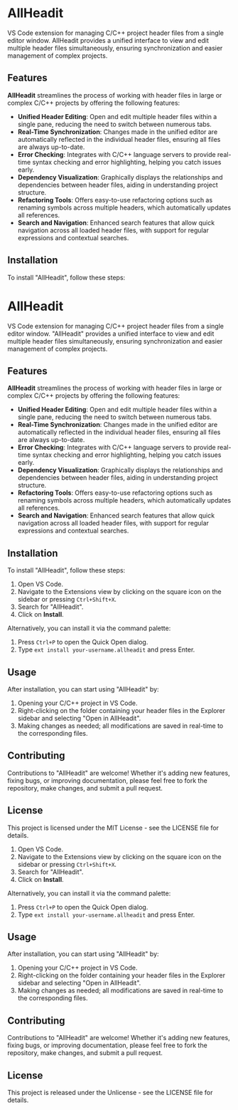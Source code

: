 # AllHeadit

VS Code extension for managing C/C++ project header files from a single editor window. AllHeadit provides a unified interface to view and edit multiple header files simultaneously, ensuring synchronization and easier management of complex projects.

## Features

**AllHeadit** streamlines the process of working with header files in large or complex C/C++ projects by offering the following features:

- **Unified Header Editing**: Open and edit multiple header files within a single pane, reducing the need to switch between numerous tabs.
- **Real-Time Synchronization**: Changes made in the unified editor are automatically reflected in the individual header files, ensuring all files are always up-to-date.
- **Error Checking**: Integrates with C/C++ language servers to provide real-time syntax checking and error highlighting, helping you catch issues early.
- **Dependency Visualization**: Graphically displays the relationships and dependencies between header files, aiding in understanding project structure.
- **Refactoring Tools**: Offers easy-to-use refactoring options such as renaming symbols across multiple headers, which automatically updates all references.
- **Search and Navigation**: Enhanced search features that allow quick navigation across all loaded header files, with support for regular expressions and contextual searches.

## Installation

To install "AllHeadit", follow these steps:
# AllHeadit

VS Code extension for managing C/C++ project header files from a single editor window. "AllHeadit" provides a unified interface to view and edit multiple header files simultaneously, ensuring synchronization and easier management of complex projects.

## Features

**AllHeadit** streamlines the process of working with header files in large or complex C/C++ projects by offering the following features:

- **Unified Header Editing**: Open and edit multiple header files within a single pane, reducing the need to switch between numerous tabs.
- **Real-Time Synchronization**: Changes made in the unified editor are automatically reflected in the individual header files, ensuring all files are always up-to-date.
- **Error Checking**: Integrates with C/C++ language servers to provide real-time syntax checking and error highlighting, helping you catch issues early.
- **Dependency Visualization**: Graphically displays the relationships and dependencies between header files, aiding in understanding project structure.
- **Refactoring Tools**: Offers easy-to-use refactoring options such as renaming symbols across multiple headers, which automatically updates all references.
- **Search and Navigation**: Enhanced search features that allow quick navigation across all loaded header files, with support for regular expressions and contextual searches.

## Installation

To install "AllHeadit", follow these steps:

1. Open VS Code.
2. Navigate to the Extensions view by clicking on the square icon on the sidebar or pressing `Ctrl+Shift+X`.
3. Search for "AllHeadit".
4. Click on **Install**.

Alternatively, you can install it via the command palette:
1. Press `Ctrl+P` to open the Quick Open dialog.
2. Type `ext install your-username.allheadit` and press Enter.

## Usage

After installation, you can start using "AllHeadit" by:
1. Opening your C/C++ project in VS Code.
2. Right-clicking on the folder containing your header files in the Explorer sidebar and selecting "Open in AllHeadit".
3. Making changes as needed; all modifications are saved in real-time to the corresponding files.

## Contributing

Contributions to "AllHeadit" are welcome! Whether it's adding new features, fixing bugs, or improving documentation, please feel free to fork the repository, make changes, and submit a pull request.

## License

This project is licensed under the MIT License - see the LICENSE file for details.

1. Open VS Code.
2. Navigate to the Extensions view by clicking on the square icon on the sidebar or pressing `Ctrl+Shift+X`.
3. Search for "AllHeadit".
4. Click on **Install**.

Alternatively, you can install it via the command palette:
1. Press `Ctrl+P` to open the Quick Open dialog.
2. Type `ext install your-username.allheadit` and press Enter.

## Usage

After installation, you can start using "AllHeadit" by:
1. Opening your C/C++ project in VS Code.
2. Right-clicking on the folder containing your header files in the Explorer sidebar and selecting "Open in AllHeadit".
3. Making changes as needed; all modifications are saved in real-time to the corresponding files.

## Contributing

Contributions to "AllHeadit" are welcome! Whether it's adding new features, fixing bugs, or improving documentation, please feel free to fork the repository, make changes, and submit a pull request.

## License

This project is released under the Unlicense - see the LICENSE file for details.

